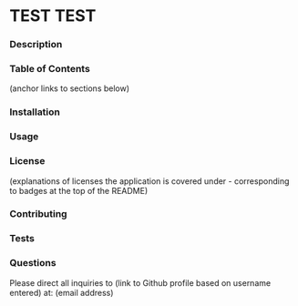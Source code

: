 # TEST TEST  
  ### Description  

  ### Table of Contents
  (anchor links to sections below)
  
  ### Installation 

  ### Usage

  ### License  
  (explanations of licenses the application is covered under - corresponding to badges at the top of the README)

  ### Contributing

  ### Tests  

  ### Questions
  Please direct all inquiries to (link to Github profile based on username entered) at:
  (email address)

